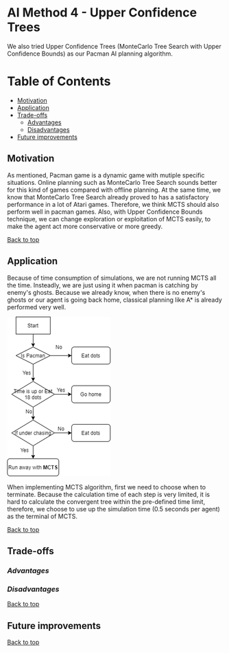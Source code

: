 # AI Method 4 - Upper Confidence Trees 

We also tried Upper Confidence Trees (MonteCarlo Tree Search with Upper Confidence Bounds) as our Pacman AI planning algorithm. 

# Table of Contents
* [Motivation](#motivation)
* [Application](#application)
* [Trade-offs](#trade-offs)     
  - [Advantages](#advantages)
  - [Disadvantages](#disadvantages)
* [Future improvements](#future-improvements)
 

## Motivation 

As mentioned, Pacman game is a dynamic game with mutiple specific situations. Online planning such as MonteCarlo Tree Search sounds better for this kind of games compared with offline planning. At the same time, we know that MonteCarlo Tree Search already proved to has a satisfactory performance in a lot of Atari games. Therefore, we think MCTS should also perform well in pacman games. Also, with Upper Confidence Bounds technique, we can change exploration or exploitation of MCTS easily, to make the agent act more conservative or more greedy.

[Back to top](#table-of-contents)

## Application  

Because of time consumption of simulations, we are not running MCTS all the time. Insteadly, we are just using it when pacman is catching by enemy's ghosts. Because we already know, when there is no enemy's ghosts or our agent is going back home, classical planning like A* is already performed very well. 

![When to run MCTS](images/MCTS_decision_tree.png)

When implementing MCTS algorithm, first we need to choose when to terminate. Because the calculation time of each step is very limited, it is hard to calculate the convergent tree within the pre-defined time limit, therefore, we choose to use up the simulation time (0.5 seconds per agent) as the terminal of MCTS.

[Back to top](#table-of-contents)

## Trade-offs  
### *Advantages*  


### *Disadvantages*

[Back to top](#table-of-contents)

## Future improvements  

[Back to top](#table-of-contents)
